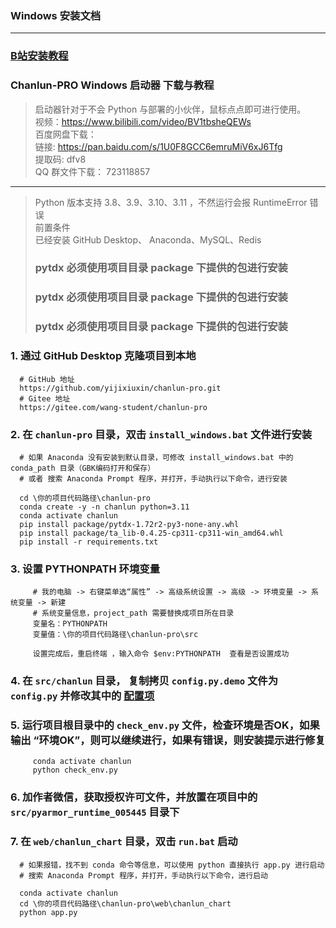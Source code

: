 ### Windows 安装文档

---

### [B站安装教程](https://www.bilibili.com/video/BV1XH4y1K7VM/)

### Chanlun-PRO Windows 启动器 下载与教程
> 启动器针对于不会 Python 与部署的小伙伴，鼠标点点即可进行使用。    
> 视频：https://www.bilibili.com/video/BV1tbsheQEWs    
> 百度网盘下载：    
>     链接: https://pan.baidu.com/s/1U0F8GCC6emruMiV6xJ6Tfg    
>     提取码: dfv8    
> QQ 群文件下载： 723118857    

---

> Python 版本支持 3.8、3.9、3.10、3.11 ，不然运行会报 RuntimeError 错误  
> 前置条件  
> 已经安装 GitHub Desktop、 Anaconda、MySQL、Redis  
> ### pytdx 必须使用项目目录 package 下提供的包进行安装
> ### pytdx 必须使用项目目录 package 下提供的包进行安装
> ### pytdx 必须使用项目目录 package 下提供的包进行安装

### 1. 通过 GitHub Desktop 克隆项目到本地

      # GitHub 地址
      https://github.com/yijixiuxin/chanlun-pro.git
      # Gitee 地址
      https://gitee.com/wang-student/chanlun-pro

### 2. 在 `chanlun-pro` 目录，双击 `install_windows.bat` 文件进行安装

      # 如果 Anaconda 没有安装到默认目录，可修改 install_windows.bat 中的 conda_path 目录（GBK编码打开和保存）
      # 或者 搜索 Anaconda Prompt 程序，并打开，手动执行以下命令，进行安装
      
      cd \你的项目代码路径\chanlun-pro
      conda create -y -n chanlun python=3.11
      conda activate chanlun
      pip install package/pytdx-1.72r2-py3-none-any.whl
      pip install package/ta_lib-0.4.25-cp311-cp311-win_amd64.whl
      pip install -r requirements.txt


### 3. 设置 PYTHONPATH 环境变量

         # 我的电脑 -> 右键菜单选“属性” -> 高级系统设置 -> 高级 -> 环境变量 -> 系统变量 -> 新建
         # 系统变量信息，project_path 需要替换成项目所在目录
         变量名：PYTHONPATH
         变量值：\你的项目代码路径\chanlun-pro\src
         
         设置完成后，重启终端 ，输入命令 $env:PYTHONPATH  查看是否设置成功

### 4. 在 `src/chanlun` 目录， 复制拷贝 `config.py.demo` 文件为 `config.py` 并修改其中的 [配置项](配置文件说明.md)

### 5. 运行项目根目录中的 `check_env.py` 文件，检查环境是否OK，如果输出 “环境OK”，则可以继续进行，如果有错误，则安装提示进行修复

         conda activate chanlun
         python check_env.py

### 6. 加作者微信，获取授权许可文件，并放置在项目中的 `src/pyarmor_runtime_005445` 目录下

### 7. 在 `web/chanlun_chart` 目录，双击  `run.bat` 启动

      # 如果报错，找不到 conda 命令等信息，可以使用 python 直接执行 app.py 进行启动
      # 搜索 Anaconda Prompt 程序，并打开，手动执行以下命令，进行启动

      conda activate chanlun
      cd \你的项目代码路径\chanlun-pro\web\chanlun_chart
      python app.py